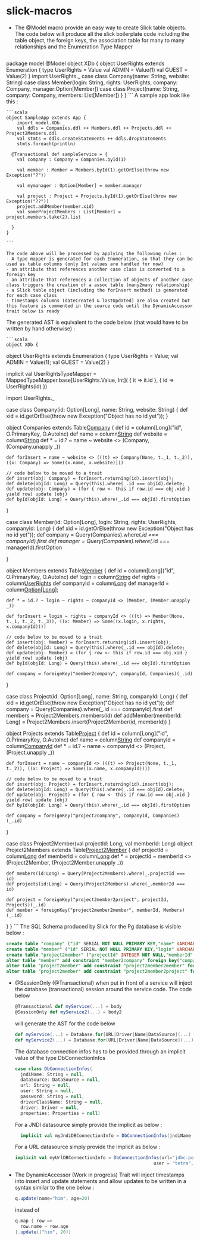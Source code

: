 slick-macros
============

- The @Model  macro provide an easy way to create Slick table objects. The code below will produce all the slick 
  boilerplate code including the table object, the foreign keys, the association table for many to many relationships and 
  the Enumeration Type Mapper

    ```scala
package model
  @Model object XDb {
    object UserRights extends Enumeration {
      type UserRights = Value
      val ADMIN = Value(1)
      val GUEST = Value(2)
    }
    import UserRights._
    case class Company(name: String, website: String)
    case class Member(login: String, rights: UserRights, company: Company, manager:Option[Member])
    case class Project(name: String, company: Company, members: List[Member])
  }
}
    ```
    A sample app look like this :

    ```scala
    object SampleApp extends App {
        import model.XDb._
        val ddls = Companies.ddl ++ Members.ddl ++ Projects.ddl ++ Project2Members.ddl
        val stmts = ddls.createStatements ++ ddls.dropStatements
        stmts.foreach(println)

      @Transactional def sampleService = {
        val company : Company = Companies.byId(1)

        val member : Member = Members.byId(1).getOrElse(throw new Exception("?"))

        val mymanager : Option[Member] = member.manager

        val project : Project = Projects.byId(1).getOrElse(throw new Exception("??"))
        project.addMember(member.xid)
        val someProjectMembers : List[Member] = project.members.take(2).list

      }
    }

    ```

    The code above will be processed by applying the following rules :
    - A type mapper is generated for each Enumeration, so that they can be used as table columns (only Int values are handled for now)
    - an attribute that references another case class is converted to a foreign key
    - an attribute that references a collection of objects of another case class triggers the creation of a assoc table (many2many relationship)
    - a Slick table object (including the forInsert method) is generated for each case class
    - timestamps columns (dateCreated & lastUpdated) are also created but this feature is commented in the source code until the DynamicAccessor trait below is ready
    
  The generated AST is equivalent to the code below (that would have to be written by hand otherwise) :

    ```scala
    object XDb {
  object UserRights extends Enumeration {
    type UserRights = Value;
    val ADMIN = Value(1);
    val GUEST = Value(2)
  }
  
  implicit val UserRightsTypeMapper = MappedTypeMapper.base[UserRights.Value, Int](
    {
      it => it.id
    },
    {
      id => UserRights(id)
    })
    
  import UserRights._

  case class Company(id: Option[Long], name: String, website: String) {
    def xid = id.getOrElse(throw new Exception("Object has no id yet"));
  }

  object Companies extends Table[Company]("company") {
    def id = column[Long]("id", O.PrimaryKey, O.AutoInc)
    def name = column[String]("name")
    def website = column[String]("website")
    def * = id.? ~ name ~ website <> (Company, (Company.unapply _))

    def forInsert = name ~ website <> (((t) => Company(None, t._1, t._2)), ((x: Company) => Some((x.name, x.website))))
    
    // code below to be moved to a trait
    def insert(obj: Company) = forInsert.returning(id).insert(obj);
    def delete(objId: Long) = Query(this).where(_.id === objId).delete;
    def update(obj: Company) = (for { row <- this if row.id === obj.xid } yield row) update (obj)
    def byId(objId: Long) = Query(this).where(_.id === objId).firstOption
    
  }

  case class Member(id: Option[Long], login: String, rights: UserRights, companyId: Long) {
    def xid = id.getOrElse(throw new Exception("Object has no id yet"));
    def company = Query(Companies).where(_.id === companyId).first
    def manager = Query(Companies).where(_.id === managerId).firstOption
    
  }

  object Members extends Table[Member]("member") {
    def id = column[Long]("id", O.PrimaryKey, O.AutoInc)
    def login = column[String]("login")
    def rights = column[UserRights]("rights")
    def companyId = column[Long]("companyId")
    def managerId = column[Option[Long]]("managerId");
    
    def * = id.? ~ login ~ rights ~ companyId <> (Member, (Member.unapply _))

    def forInsert = login ~ rights ~ companyId <> (((t) => Member(None, t._1, t._2, t._3)), ((x: Member) => Some((x.login, x.rights, x.companyId))))

    // code below to be moved to a trait
    def insert(obj: Member) = forInsert.returning(id).insert(obj);
    def delete(objId: Long) = Query(this).where(_.id === objId).delete;
    def update(obj: Member) = (for { row <- this if row.id === obj.xid } yield row) update (obj)
    def byId(objId: Long) = Query(this).where(_.id === objId).firstOption

    def company = foreignKey("member2company", companyId, Companies)(_.id)
  }

  case class Project(id: Option[Long], name: String, companyId: Long) {
    def xid = id.getOrElse(throw new Exception("Object has no id yet"));
    def company = Query(Companies).where(_.id === companyId).first
    def members = Project2Members.members(id)
    def addMember(memberId: Long) = Project2Members.insert(Project2Member(id, memberId))
  }

  object Projects extends Table[Project]("project") {
    def id = column[Long]("id", O.PrimaryKey, O.AutoInc)
    def name = column[String]("name")
    def companyId = column[CompanyId]("companyId")
    def * = id.? ~ name ~ companyId <> (Project, (Project.unapply _))
    
    def forInsert = name ~ companyId <> (((t) => Project(None, t._1, t._2)), ((x: Project) => Some((x.name, x.companyId))))
    
    // code below to be moved to a trait
    def insert(obj: Project) = forInsert.returning(id).insert(obj);
    def delete(objId: Long) = Query(this).where(_.id === objId).delete;
    def update(obj: Project) = (for { row <- this if row.id === obj.xid } yield row) update (obj)
    def byId(objId: Long) = Query(this).where(_.id === objId).firstOption

    def company = foreignKey("project2company", companyId, Companies)(_.id)
  }

  case class Project2Member(val projectId: Long, val memberId: Long)
  object Project2Members extends Table[Project2Member]("project2member") {
    def projectId = column[Long]("projectId")
    def memberId = column[Long]("memberId")
    def * = projectId ~ memberId <> (Project2Member, (Project2Member.unapply _))
    
    def members(id:Long) = Query(Project2Members).where(_.projectId === id)
    def projects(id:Long) = Query(Project2Members).where(_.memberId === id)
    
    def project = foreignKey("project2member2project", projectId, Projects)(_.id)
    def member = foreignKey("project2member2member", memberId, Members)(_.id)
  }
}
    ```
The SQL Schema produced by Slick for the Pg database is visible below :

  ```sql
create table "company" ("id" SERIAL NOT NULL PRIMARY KEY,"name" VARCHAR(254) NOT NULL,"website" VARCHAR(254) NOT NULL)
create table "member" ("id" SERIAL NOT NULL PRIMARY KEY,"login" VARCHAR(254) NOT NULL,"rights" INTEGER NOT NULL,"companyId" INTEGER NOT NULL)
create table "project2member" ("projectId" INTEGER NOT NULL,"memberId" INTEGER NOT NULL)
alter table "member" add constraint "member2company" foreign key("companyId") references "company"("id") on update NO ACTION on delete NO ACTION
alter table "project2member" add constraint "project2member2member" foreign key("memberId") references "member"("id") on update NO ACTION on delete NO ACTION
alter table "project2member" add constraint "project2member2project" foreign key("projectId") references "project"("id") on update NO ACTION on delete NO ACTION

  ```

- @SessionOnly (@Transactional) when put in front of a service will inject the database (transactional) session around the service code.
  The code below

    ```scala
    @Transactional def myService(...) = body
    @SessionOnly def myService2(...) = body2
    ```
    
    will generate the AST for the code below
    ```scala
    def myService(...) = Database.for[URL|Driver|Name|DataSource](...) withTransaction { body }
    def myService2(...) = Database.for[URL|Driver|Name|DataSource](...) withSession { body2 }
    ```
    
    The database connection infos has to be provided through an implicit value of the type DbConnectionInfos
    ```scala
    case class DbConnectionInfos(
      jndiName: String = null,
      dataSource: DataSource = null,
      url: String = null,
      user: String = null,
      password: String = null,
      driverClassName: String = null,
      driver: Driver = null,
      properties: Properties = null)
    ```
    
    For a JNDI datasource simply provide the implicit as below :
    ```scala
      implicit val myJndiDBConnectionInfo = DbConnectionInfos(jndiName = "vars/jndi/jdbc/tetradb")
    ```
    
    For a URL datasource simply provide the implicit as below :
    ```scala
  implicit val myUrlDBConnectionInfo = DbConnectionInfos(url="jdbc:postgresql:tetra", driver = "org.postgresql.Driver",
                                                        user = "tetra", password = "e-z12B24")
    ```
    
- The DynamicAccessor (Work in progress)  Trait will inject timestamps into insert and update statements and allow updates
  to be written in a syntax similar to the one below :
    ```scala
    q.update(name="him", age=20)
    ```
  instead of
    ```scala
    q.map { row => 
      row.name ~ row.age 
    }.update(("him", 20)) 
```


